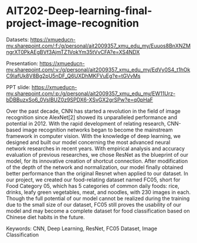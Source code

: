 # **AIT202-Deep-learning-final-project-image-recognition**
Datasets: https://xmueducn-my.sharepoint.com/:f:/g/personal/ait2009357_xmu_edu_my/Euuos8BnXNZMngrXT0PkAEgBVf3AjmTZ1VokYm35tVvCFA?e=XS4NDX


Presentation: https://xmueducn-my.sharepoint.com/:v:/g/personal/ait2009357_xmu_edu_my/EdVy0S4_t1hOkC9IafUk8V8Bg2pU5nDF_Q6UXDhMKFVuEg?e=tGVvMs


PPT slide: https://xmueducn-my.sharepoint.com/:p:/g/personal/ait2009357_xmu_edu_my/EW11Urz-bDBBuzxSo6_0VsIBUZ0z9SPDX6-XSvGX2grSPw?e=q0pHaF

Over the past decade, CNN has started a revolution in the field of image recognition since AlexNet[2] showed its unparalleled performance and potential in 2012. With the rapid development of relating research, CNN-based image recognition networks began to become the mainstream framework in computer vision. With the knowledge of deep learning, we designed and built our model concerning the most advanced neural network researches in recent years. With empirical analysis and accuracy evaluation of previous researches, we chose ResNet as the blueprint of our model, for its innovative creation of shortcut connection. After modification of the depth of the network and normalization, our model finally obtained better performance than the original Resnet when applied to our dataset. In our project, we created our food-relating dataset named FC05, short for Food Category 05, which has 5 categories of common daily foods: rice, drinks, leafy green vegetables, meat, and noodles, with 230 images in each. Though the full potential of our model cannot be realized during the training due to the small size of our dataset, FC05 still proves the usability of our model and may become a complete dataset for food classification based on Chinese diet habits in the future. 





Keywords: CNN, Deep Learning, ResNet, FC05 Dataset, Image Classification
